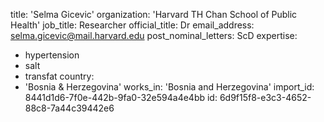 title: 'Selma Gicevic'
organization: 'Harvard TH Chan School of Public Health'
job_title: Researcher
official_title: Dr
email_address: selma.gicevic@mail.harvard.edu
post_nominal_letters: ScD
expertise:
  - hypertension
  - salt
  - transfat
country:
  - 'Bosnia & Herzegovina'
works_in: 'Bosnia and Herzegovina'
import_id: 8441d1d6-7f0e-442b-9fa0-32e594a4e4bb
id: 6d9f15f8-e3c3-4652-88c8-7a44c39442e6
